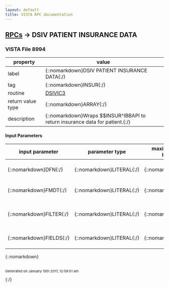 ```yaml
---
layout: default
title: VISTA RPC documentation
---
```




## [RPCs](TableOfContent.md) &#8594; DSIV PATIENT INSURANCE DATA 



### VISTA File 8994 


 property | value 
--- | --- 
 label | {::nomarkdown}DSIV PATIENT INSURANCE DATA{:/}
 tag | {::nomarkdown}INSUR{:/}
 routine | [DSIVIC3](http://code.osehra.org/dox/Routine_DSIVIC3_source.html)
 return value type | {::nomarkdown}ARRAY{:/}
 description | {::nomarkdown}Wraps $$INSUR^IBBAPI to return insurance data for patient.{:/}

#### Input Parameters

| input parameter | parameter type | maximum data length | required | description | 
| --- | --- | --- | --- | --- | 
| {::nomarkdown}DFN{:/} | {::nomarkdown}LITERAL{:/} | {::nomarkdown}20{:/} | {::nomarkdown}true{:/} | {::nomarkdown}Patient internal entry number.{:/} | 
| {::nomarkdown}FMDT{:/} | {::nomarkdown}LITERAL{:/} | {::nomarkdown}14{:/} | {::nomarkdown}true{:/} | {::nomarkdown}Date insured (default is today).{:/} | 
| {::nomarkdown}FILTER{:/} | {::nomarkdown}LITERAL{:/} | {::nomarkdown}8{:/} | {::nomarkdown}true{:/} | {::nomarkdown}Status codes specifying results to be included or excluded.{:/} | 
| {::nomarkdown}FIELDS{:/} | {::nomarkdown}LITERAL{:/} | {::nomarkdown}80{:/} | {::nomarkdown}true{:/} | {::nomarkdown}List of fields to be returned (default is all).{:/} | 

{::nomarkdown} <br/><br/><p style="font-size: 11px">Generated on January 15th 2017, 12:59:51 am</p>{:/}